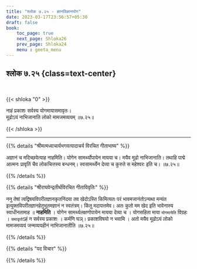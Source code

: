 ```yaml
---
title: "श्लोक ७.२५ - ज्ञानविज्ञानयोग"
date: 2023-03-17T23:56:57+05:30
draft: false
book:
    toc_page: true
    next_page: Shloka26
    prev_page: Shloka24
    menu : geeta_menu
---
```




## श्लोक ७.२५ {class=text-center}

<br/>

{{< shloka  "0"  >}}

नाहं प्रकाशः सर्वस्य योगमायासमावृतः।  
मूढोऽयं नाभिजानाति लोको मामजमव्ययम् ॥७.२५॥

{{< /shloka >}}

---


{{% details "श्रीमत्मध्वाचार्यभगवत्पादाचर्य विरचित  गीताभाष्य" %}}

अज्ञानं च मदिच्छयेत्याह नाहमिति। योगेन सामर्थ्योपायेन 
मायया च।  मयैव मूढो नाभिजानाति। तथाहि पाद्मे आत्मनः 
प्रावृतिं चैव लोकचित्तस्य बन्धनम्। 
स्वसामर्थ्येन देव्या च कुरुते स महेश्वरः इति च। ॥७.२५॥

{{% /details %}}



{{% details "श्रीराघवेन्द्रतीर्थविरचित गीताविवृतिः" %}}

ननु तेषां त्वद्विषयविपरीतज्ञानकृतनिंदया तव खेदोऽस्ति 
किमित्यतः परं भावमजानंतोऽन्यथा मन्यंत 
इत्युक्तविपरीतज्ञानहेतुभूतमज्ञानं न स्वतंत्रम्‌। 
किंतु मदायत्तमेव। अतः कुतो मम खेद इति भावेनास्य
स्वाधीनतामाह ॥ **नाहमिति** । योगेन सामर्थ्यलक्षणोपायेन 
मायया देव्या च । योगसहिता माया `योगमायेति` विग्रहः । 
`समावृतो`ऽहं न सर्वस्य प्रकाशः । 
कर्मणि घञ्‌। प्रकाशविषयो न भवामि । अतो मयैव मूढोऽयं 
लोको मामजमव्ययं जन्मव्ययहीनं नाभिजानातीति ॥७.२५॥

{{% /details %}}



{{% details "पद विचार" %}}


{{% /details %}}
